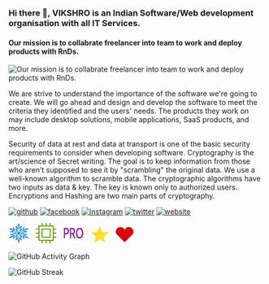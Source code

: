 ### Hi there 👋, VIKSHRO is an Indian Software/Web development organisation with all IT Services.
#### Our mission is to collabrate freelancer into team to work and deploy products with RnDs.
![Our mission is to collabrate freelancer into team to work and deploy products with RnDs.](https://vikshro.in/assets/img/vikshro_ogimg.jpg)

We are strive to understand the importance of the software we're going to create. We will go ahead and design and develop the software to meet the criteria they identified and the users' needs. The products they work on may include desktop solutions, mobile applications, SaaS products, and more.

Security of data at rest and data at transport is one of the basic security requirements to consider when developing software. Cryptography is the art/science of Secret writing. The goal is to keep information from those who aren't supposed to see it by "scrambling" the original data. We use a well-known algorithm to scramble data. The cryptographic algorithms have two inputs as data & key. The key is known only to authorized users. Encryptions and Hashing are two main parts of cryptography.



[<img src='https://cdn.jsdelivr.net/npm/simple-icons@3.0.1/icons/github.svg' alt='github' height='40'>](https://github.com/vikshrogit)  [<img src='https://cdn.jsdelivr.net/npm/simple-icons@3.0.1/icons/facebook.svg' alt='facebook' height='40'>](https://www.facebook.com/vikshro)  [<img src='https://cdn.jsdelivr.net/npm/simple-icons@3.0.1/icons/instagram.svg' alt='instagram' height='40'>](https://www.instagram.com/_vikshro/)  [<img src='https://cdn.jsdelivr.net/npm/simple-icons@3.0.1/icons/twitter.svg' alt='twitter' height='40'>](https://twitter.com/_vikshro)  [<img src='https://cdn.jsdelivr.net/npm/simple-icons@3.0.1/icons/icloud.svg' alt='website' height='40'>](https://vikshro.in)  

<a href='https://archiveprogram.github.com/'><img src='https://raw.githubusercontent.com/acervenky/animated-github-badges/master/assets/acbadge.gif' width='40' height='40'></a> <a href='https://docs.github.com/en/developers'><img src='https://raw.githubusercontent.com/acervenky/animated-github-badges/master/assets/devbadge.gif' width='40' height='40'></a> <a href='https://github.com/pricing'><img src='https://raw.githubusercontent.com/acervenky/animated-github-badges/master/assets/pro.gif' width='40' height='40'></a> <a href='https://stars.github.com/'><img src='https://raw.githubusercontent.com/acervenky/animated-github-badges/master/assets/starbadge.gif' width='35' height='35'></a> <a href='https://docs.github.com/en/github/supporting-the-open-source-community-with-github-sponsors'><img src='https://raw.githubusercontent.com/acervenky/animated-github-badges/master/assets/sponsorbadge.gif' width='35' height='35'></a> 



![GitHub Activity Graph](https://activity-graph.herokuapp.com/graph?username=vikshrogit)  

![GitHub Streak](https://streak-stats.demolab.com?user=vikshrogit&theme=dracula&hide_border=true&card_width=500)
